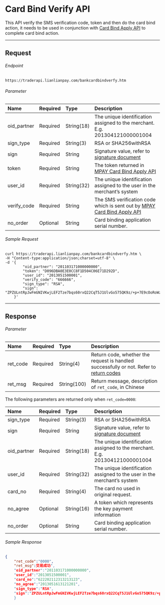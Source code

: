 # Card Bind Verify API

This API verify the SMS verification code, token and then do the card bind action, it needs to be used in conjunction with [Card Bind Apply API](MPAY-card-bind-apply.md) to complete card bind action. 

***

## Request

###### Endpoint

```text
https://traderapi.lianlianpay.com/bankcardbindverfy.htm
```

###### Parameter

|Name|Required|Type|Description|
|:---|:---|:---|:---|
|oid_partner|Required|String(18)|The unique identification assigned to the merchant. E.g. 201304121000001004|
|sign_type|Required|String(3)|RSA or SHA256withRSA |
|sign|Required|String|Signature value, refer to [signature document](signature.md)|
|token|Required|String| The token returned in [MPAY Card Bind Apply API](MPAY-card-bind-apply.md)|
|user_id|Required|String(32)|The unique identification assigned to the user in the merchant’s system|
|verify_code|Required|String|The SMS verification code which is sent out by [MPAY Card Bind Apply API](MPAY-card-bind-apply.md)|
|no_order|Optional|String| Card binding application serial number.|

###### Sample Request

```curl
curl https://traderapi.lianlianpay.com/bankcardbindverfy.htm \
-H "Content-type:application/json;charset=utf-8" \
-d '{
    	"oid_partner": "201103171000000000",
    	"token": "D096DBA0E3E0CC8F1D504C06E71D292D",
    	"user_id": "2013051500001",
    	"verify_code": "666666",
    	"sign_type": "RSA",
    	"sign": "ZPZULntRpJwFmGNIVKwjLEF2Tze7bqs60rxQ22CqT5J1UlvGo575QK9z/+p+7E9cOoRoWzqR6xHZ6WVv3dloyGKDR0btvrdqPgUAoeaX/YOWzTh00vwcQ+HBtXE+vPTfAqjCTxiiSJEOY7ATCF1q7iP3sfQxhS0nDUug1LP3OLk="
    }'
```

***

## Response

###### Parameter

|Name|Required|Type|Description|
|:---|:---|:---|:---|
|ret_code|Required|String(4)|Return code, whether the request is handled successfully or not. Refer to [return codes](return-codes.md)|
|ret_msg|Required|String(100)|Return message, description of ```ret_code```, in Chinese |

The following parameters are returned only when ```ret_code=0000```:

|Name|Required|Type|Description|
|:---|:---|:---|:---|
|sign_type|Required|String(3)|RSA or SHA256withRSA |
|sign|Required|String|Signature value, refer to [signature document](signature.md)|
|oid_partner|Required|String(18)|The unique identification assigned to the merchant. E.g. 201304121000001004|
|user_id|Required|String(32)|The unique identification assigned to the user in the merchant’s system|
|card_no|Required|String(4)| The card no used in original request. |
|no_agree|Optional|String(16)| A token which represents the key payment information |
|no_order|Optional|String| Card binding application serial number.|

###### Sample Response

```json
{
	"ret_code":"0000", 
	"ret_msg":交易成功", 
	"oid_partner":"201103171000000000", 
	"user_id":"2013051500001", 
	"card_no":"622202112313213123", 
	"no_agree":"2013051613121201", 
	"sign_type":"RSA", 
	"sign":"ZPZULntRpJwFmGNIVKwjLEF2Tze7bqs60rxQ22CqT5J1UlvGo575QK9z/+p+7E9cOoRoWzqR6xHZ6WVv3dloyGKDR0btvrdqPgUAoeaX/YOWzTh00vwcQ+HBtXE+vPTfAqjCTxiiSJEOY7ATCF1q7iP3sfQxhS0nDUug1LP3OLk="
	}
```